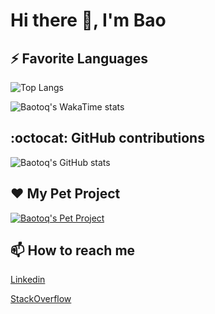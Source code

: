 # Hi there 👋, I'm Bao

## ⚡ Favorite Languages

![Top Langs](https://github-readme-stats.vercel.app/api/top-langs/?username=baotoq&theme=github_dark_dimmed&hide_progress=false&layout=compact)

![Baotoq's WakaTime stats](https://github-readme-stats.vercel.app/api/wakatime?username=baotoq&layout=compact&langs_count=6&theme=github_dark_dimmed&custom_title=Time+Spend+since+Apr+2024)

## :octocat: GitHub contributions

![Baotoq's GitHub stats](https://github-readme-stats.vercel.app/api?username=baotoq&theme=github_dark_dimmed&show_icons=true&rank_icon=default&include_all_commits=true)

## :heart: My Pet Project

[![Baotoq's Pet Project](https://github-readme-stats.vercel.app/api/pin/?username=baotoq&repo=micro-commerce&theme=github_dark_dimmed)](https://github.com/baotoq/micro-commerce)


## 📫 How to reach me

[Linkedin](https://www.linkedin.com/in/baotoq/)

[StackOverflow](https://stackoverflow.com/users/9076736/bao-to-quoc)
<!--
**baotoq/baotoq** is a ✨ _special_ ✨ repository because its `README.md` (this file) appears on your GitHub profile.

Here are some ideas to get you started:

- 🔭 I’m currently working on ...
- 🌱 I’m currently learning ...
- 👯 I’m looking to collaborate on ...
- 🤔 I’m looking for help with ...
- 💬 Ask me about ...
- 📫 How to reach me: ...
- 😄 Pronouns: ...
- ⚡ Fun fact: ...
-->
